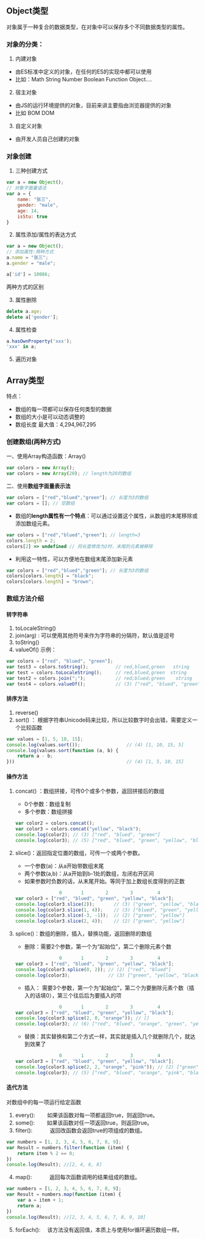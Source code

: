  ## Object类型
 
 对象属于一种复合的数据类型，在对象中可以保存多个不同数据类型的属性。
 
 ### 对象的分类：
1. 内建对象
- 由ES标准中定义的对象，在任何的ES的实现中都可以使用
- 比如：Math String Number Boolean Function Object....
2. 宿主对象
- 由JS的运行环境提供的对象，目前来讲主要指由浏览器提供的对象
- 比如 BOM DOM
3. 自定义对象
- 由开发人员自己创建的对象  

### 对象创建
1. 三种创建方式

```javascript
var a = new Object();
// 对象字面量语法
var a = {
    name: "张三",
    gender: "male",
    age: 14,
    isStu: true
}
```

2. 属性添加/属性的表达方式
   
```javascript
var a = new Object();
// 添加属性:两种方式
a.name = "张三";
a.gender = "male";

a['id'] = 10086; 
```
两种方式的区别

3. 属性删除  
 
```javascript
delete a.age;  
delete a['gender'];
```
4. 属性检查

```javascript
a.hasOwnProperty('xxx');
'xxx' in a;
```
5. 遍历对象


## Array类型

特点：   
* 数组的每一项都可以保存任何类型的数据
* 数组的大小是可以动态调整的
* 数组长度 最大值：4,294,967,295

### 创建数组(两种方式)
一、使用Array构造函数：Array()
```javascript
var colors = new Array();
var colors = new Array(20); // length为20的数组
```
二、使用**数组字面量表示法**
```javascript
var colors = ["red","blued","green"]; // 长度为3的数组
var colors = []; // 空数组
```
* 数组的**length属性有一个特点**：可以通过设置这个属性，从数组的末尾移除或添加数组元素。
```javascript
var colors = ["red","blued","green"]; // length=3
colors.length = 2;
colors[2] => undefined // 将长度修改为2时，末尾的元素被移除
```
* 利用这一特性，可以方便地在数组末尾添加新元素
```javascript
var colors = ["red","blued","green"]; // 长度为3的数组
colors[colors.length] = "black";
colors[colors.length] = "brown";
```
### 数组方法介绍
#### 转字符串
1. toLocaleString()
2. join(arg) : 可以使用其他符号来作为字符串的分隔符，默认值是逗号
3. toString()
4. valueOf()
示例：
```javascript
var colors = ["red", "blued", "green"];
var test3 = colors.toString();          // red,blued,green   string
var test = colors.toLocaleString();     // red,blued,green  string
var test2 = colors.join(";");           // red;blued;green    string
var test4 = colors.valueOf();           // (3) ["red", "blued", "green"]  object
```

#### 排序方法
1. reverse() 
2. sort() ： 根据字符串Unicode码来比较，所以比较数字时会出错，需要定义一个比较函数
```javascript
var values = [1, 5, 10, 15];
console.log(values.sort());                 // (4) [1, 10, 15, 5]
console.log(values.sort(function (a, b) {
    return a - b;
}))                                         // (4) [1, 5, 10, 15]
```
#### 操作方法
1. concat() ：数组拼接，可传0个或多个参数，返回拼接后的数组
   * 0个参数：数组复制
   * 多个参数：数组拼接
    ```javascript
    var color2 = colors.concat();
    var color3 = colors.concat("yellow", "black");
    console.log(color2); // (3) ["red", "blued", "green"]
    console.log(color3); // (5) ["red", "blued", "green", "yellow", "black"]
    ```

2. slice()：返回指定位置的数组，可传一个或两个参数。
    * 一个参数(a)：从a开始带数组末尾
    * 两个参数(a,b)：从a开始到b-1处的数组，左闭右开区间
    * 如果参数时负数的话，从末尾开始。等同于加上数组长度得到的正数
    ```javascript
                    0       1        2        3         4
    var color3 = ["red", "blued", "green", "yellow", "black"];
    console.log(color3.slice(2));       // (3) ["green", "yellow", "black"]
    console.log(color3.slice(1, 4));    // (3) ["blued", "green", "yellow"]
    console.log(color3.slice(-3, -1));  // (2) ["green", "yellow"]
    console.log(color3.slice(2, 4));    // (2) ["green", "yellow"]
    ```
3. splice()：数组的删除，插入，替换功能，返回删除的数组
   * 删除：需要2个参数，第一个为“起始位”，第二个删除元素个数
    ```javascript
                    0       1        2        3         4
    var color3 = ["red", "blued", "green", "yellow", "black"];
    console.log(color3.splice(0, 2)); // (2) ["red", "blued"]
    console.log(color3);              // (3) ["green", "yellow", "black"]
    ```
   * 插入： 需要3个参数，第一个为“起始位”，第二个为要删除元素个数（插入的话填0），第三个往后后为要插入的项
    ```javascript
                    0       1        2        3         4
    var color3 = ["red", "blued", "green", "yellow", "black"];
    console.log(color3.splice(2, 0, "orange")); // []
    console.log(color3); // (6) ["red", "blued", "orange", "green", "yellow", "black"]
    ```
   * 替换：其实替换和第二个方式一样，其实就是插入几个就删除几个，就达到效果了
    ```javascript
                    0       1        2        3         4
    var color3 = ["red", "blued", "green", "yellow", "black"];
    console.log(color3.splice(2, 2, "orange", "pink")); // (2) ["green", "yellow"]
    console.log(color3); // (5) ["red", "blued", "orange", "pink", "black"]
    ```

#### 迭代方法
对数组中的每一项运行给定函数
1. every():     &emsp;&emsp;如果该函数对每一项都返回true，则返回true。
2. some():      &emsp;&emsp;如果该函数对任一项返回true，则返回true。
3. filter():    &emsp;&emsp;&emsp;返回改函数会返回true的项组成的数组。
```javascript
var numbers = [1, 2, 3, 4, 5, 6, 7, 8, 9];
var Result = numbers.filter(function (item) {
    return item % 2 == 0;
})
console.log(Result); //[2, 4, 6, 8]
```   
4. map():       &emsp;&emsp;&emsp;返回每次函数调用的结果组成的数组。
```javascript
var numbers = [1, 2, 3, 4, 5, 6, 7, 8, 9];
var Result = numbers.map(function (item) {
    var a = item + 1;
    return a;
})
console.log(Result); //[2, 3, 4, 5, 6, 7, 8, 9, 10]
```
5. forEach():   &emsp;该方法没有返回值，本质上与使用for循环遍历数组一样。